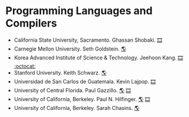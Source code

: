 # Programming Languages and Compilers
- California State University, Sacramento. Ghassan Shobaki.
[:film_strip:](https://www.youtube.com/playlist?list=PL6KMWPQP_DM97Hh0PYNgJord-sANFTI3i)
- Carnegie Mellon University. Seth Goldstein.
[:earth_americas:](https://www.cs.cmu.edu/afs/cs/academic/class/15411-f20/www)
- Korea Advanced Institute of Science & Technology. Jeehoon Kang.
[:film_strip:](https://www.youtube.com/playlist?list=PL5aMzERQ_OZ8RWqn-XiZLXm1IJuaQbXp0)
[:octocat:](https://github.com/kaist-cp/cs420)
- Stanford University. Keith Schwarz.
[:earth_americas:](https://web.stanford.edu/class/archive/cs/cs143/cs143.1128/)
- Universidad de San Carlos de Guatemala. Kevin Lajpop.
[:film_strip:](https://www.youtube.com/playlist?list=PLx5H_6IYW07r6NVQ4RQQuTbEAOD4AJGqx)
- University of Central Florida. Paul Gazzillo.
[:earth_americas:](https://cop3402fall20.github.io/)
[:film_strip:](https://www.youtube.com/playlist?list=PLaL3aVAQY4qC1rHFnXsA75l9QmiTMLSzr)
- University of California, Berkeley. Paul N. Hilfinger.
[:earth_americas:](https://inst.eecs.berkeley.edu/~cs164/fa20/)
[:film_strip:](https://archive.org/details/ucberkeley-webcast-PL3A16CFC42CA6EF4F)
- University of California, Berkeley. Sarah Chasins.
[:earth_americas:](https://inst.eecs.berkeley.edu/~cs164/fa22/)